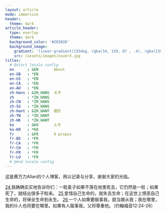 ```yaml
---
layout: article
mode: immersive
header:
  theme: dark
article_header:
  type: overlay
  theme: dark
  background_color: '#203028'
  background_image:
    gradient: 'linear-gradient(135deg, rgba(34, 139, 87 , .4), rgba(139, 34, 139, .4))'
    src: /assets/images/cover3.jpg
titles:
  # @start locale config
  en      : &EN       About
  en-GB   : *EN
  en-US   : *EN
  en-CA   : *EN
  en-AU   : *EN
  zh-Hans : &ZH_HANS  关于
  zh      : *ZH_HANS
  zh-CN   : *ZH_HANS
  zh-SG   : *ZH_HANS
  zh-Hant : &ZH_HANT  關於
  zh-TW   : *ZH_HANT
  zh-HK   : *ZH_HANT
  ko      : &KO       소개
  ko-KR   : *KO
  fr      : &FR       À propos
  fr-BE   : *FR
  fr-CA   : *FR
  fr-CH   : *FR
  fr-FR   : *FR
  fr-LU   : *FR
  # @end locale config
---
```


这是黄万力Allan的个人博客，用以记录与分享，谢谢大家的光临。

[24 ](https://cnbible.com/john/12-24.htm)我确确实实地告诉你们：一粒麦子如果不落在地里死去，它仍然是一粒；如果死了，就结出很多子粒来。 [25 ](https://cnbible.com/john/12-25.htm)爱惜自己生命的，就失去生命；在这世上恨恶自己生命的，将保全生命到永生。 [26 ](https://cnbible.com/john/12-26.htm)一个人如果要服事我，就当跟从我；我在哪里，我的仆人也将要在哪里。如果有人服事我，父将尊重他。（约翰福音12:24-26）




